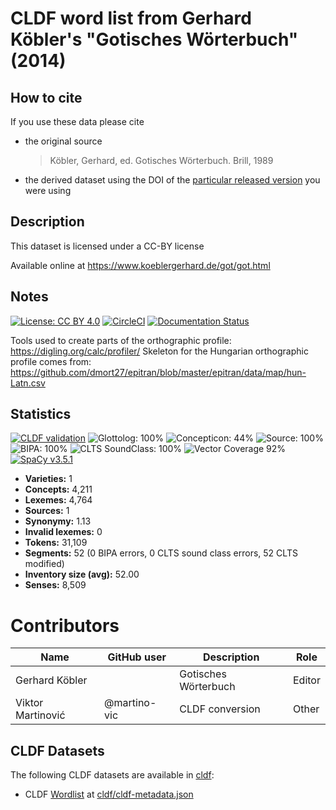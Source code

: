 # CLDF word list from Gerhard Köbler's "Gotisches Wörterbuch" (2014)

## How to cite

If you use these data please cite
- the original source
  > Köbler, Gerhard, ed. Gotisches Wörterbuch. Brill, 1989
- the derived dataset using the DOI of the [particular released version](../../releases/) you were using

## Description


This dataset is licensed under a CC-BY license

Available online at https://www.koeblergerhard.de/got/got.html

## Notes

[![License: CC BY 4.0](https://mirrors.creativecommons.org/presskit/buttons/88x31/svg/by.svg)](https://creativecommons.org/licenses/by/4.0/)
[![CircleCI](https://dl.circleci.com/status-badge/img/gh/martino-vic/gerstnerhungarian/tree/main.svg?style=svg)](https://dl.circleci.com/status-badge/redirect/gh/martino-vic/gerstnerhungarian/tree/main)
[![Documentation Status](https://readthedocs.org/projects/gerstnerhungarian/badge/?version=latest)](https://gerstnerhungarian.readthedocs.io/en/latest/?badge=latest)

Tools used to create parts of the orthographic profile: https://digling.org/calc/profiler/
Skeleton for the Hungarian orthographic profile comes from: https://github.com/dmort27/epitran/blob/master/epitran/data/map/hun-Latn.csv



## Statistics


[![CLDF validation](https://github.com/martino-vic/koeblergothic/workflows/CLDF-validation/badge.svg)](https://github.com/martino-vic/koeblergothic/actions?query=workflow%3ACLDF-validation)
![Glottolog: 100%](https://img.shields.io/badge/Glottolog-100%25-brightgreen.svg "Glottolog: 100%")
![Concepticon: 44%](https://img.shields.io/badge/Concepticon-44%25-red.svg "Concepticon: 44%")
![Source: 100%](https://img.shields.io/badge/Source-100%25-brightgreen.svg "Source: 100%")
![BIPA: 100%](https://img.shields.io/badge/BIPA-100%25-brightgreen.svg "BIPA: 100%")
![CLTS SoundClass: 100%](https://img.shields.io/badge/CLTS%20SoundClass-100%25-brightgreen.svg "CLTS SoundClass: 100%")
![Vector Coverage 92%](https://img.shields.io/badge/Vector_Coverage-92%25-brightgreen)
[![SpaCy v3.5.1](https://img.shields.io/badge/SpaCy-v3.2.0-blue)](https://pypi.org/project/spacy/)

- **Varieties:** 1
- **Concepts:** 4,211
- **Lexemes:** 4,764
- **Sources:** 1
- **Synonymy:** 1.13
- **Invalid lexemes:** 0
- **Tokens:** 31,109
- **Segments:** 52 (0 BIPA errors, 0 CLTS sound class errors, 52 CLTS modified)
- **Inventory size (avg):** 52.00
- **Senses:** 8,509

# Contributors

Name | GitHub user | Description | Role |
--- | --- | --- | --- |
Gerhard Köbler | | Gotisches Wörterbuch | Editor |
Viktor Martinović | @martino-vic | CLDF conversion | Other




## CLDF Datasets

The following CLDF datasets are available in [cldf](cldf):

- CLDF [Wordlist](https://github.com/cldf/cldf/tree/master/modules/Wordlist) at [cldf/cldf-metadata.json](cldf/cldf-metadata.json)